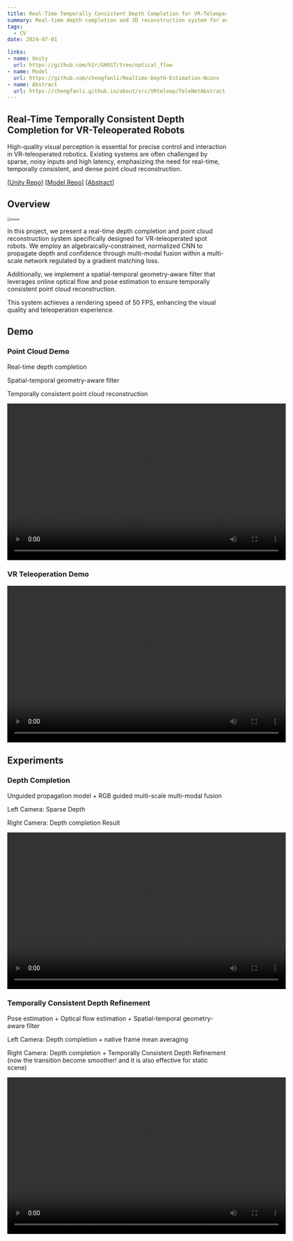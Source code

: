 ```yaml
---
title: Real-Time Temporally Consistent Depth Completion for VR-Teleoperated Robots
summary: Real-time depth completion and 3D reconstruction system for enhanced VR-based robot control. Temporally consistent point cloud reconstruction.
tags:
  - CV
date: 2024-07-01

links:
- name: Unity
  url: https://github.com/h2r/GHOST/tree/optical_flow
- name: Model
  url: https://github.com/chengfanli/Realtime-Depth-Estimation-Nconv
- name: Abstract
  url: https://chengfanli.github.io/about/src/VRteleop/TeleNetAbstract.pdf
---
```



<!-- <img src="https://chengfanli.github.io/about/src/VRteleop/system.png" alt="teaser" style="zoom:50%;" /> -->

## Real-Time Temporally Consistent Depth Completion for VR-Teleoperated Robots

High-quality visual perception is essential for precise control and interaction in VR-teleoperated robotics. Existing systems are often challenged by sparse, noisy inputs and high latency, emphasizing the need for real-time, temporally consistent, and dense point cloud reconstruction. 

\[[Unity Repo](https://github.com/h2r/GHOST/tree/optical_flow)\]
\[[Model Repo](https://github.com/chengfanli/Realtime-Depth-Estimation-Nconv)\]
\[[Abstract](https://chengfanli.github.io/about/src/VRteleop/TeleNetAbstract.pdf)\]

## Overview

<img src="https://chengfanli.github.io/about/src/VRteleop/overview.png" alt="teaser" style="zoom:50%;" />

In this project, we present a real-time depth completion and point cloud reconstruction system specifically designed for VR-teleoperated spot robots. We employ an algebraically-constrained, normalized CNN to propagate depth and confidence through multi-modal fusion within a multi-scale network regulated by a gradient matching loss. 

Additionally, we implement a spatial-temporal geometry-aware filter that leverages online optical flow and pose estimation to ensure temporally consistent point cloud reconstruction. 

This system achieves a rendering speed of 50 FPS, enhancing the visual quality and teleoperation experience.

## Demo

### Point Cloud Demo

Real-time depth completion

Spatial-temporal geometry-aware filter

Temporally consistent point cloud reconstruction

<video width="640" height="360" controls>
  <source src="https://chengfanli.github.io/about/src/VRteleop/final.mp4" type="video/mp4">
  Your browser does not support the video tag.
</video>

### VR Teleoperation Demo

<video width="640" height="360" controls>
  <source src="https://chengfanli.github.io/about/src/VRteleop/telenet_small.mp4" type="video/mp4">
  Your browser does not support the video tag.
</video>


## Experiments

### Depth Completion
Unguided propagation model + RGB guided multi-scale multi-modal fusion

Left Camera: Sparse Depth

Right Camera: Depth completion Result

<video width="640" height="360" controls>
  <source src="https://chengfanli.github.io/about/src/VRteleop/s-d.mp4" type="video/mp4">
  Your browser does not support the video tag.
</video>

### Temporally Consistent Depth Refinement
Pose estimation + Optical flow estimation + Spatial-temporal geometry-aware filter

Left Camera: Depth completion + native frame mean averaging

Right Camera: Depth completion + Temporally Consistent Depth Refinement (now the transition become smoother! and it is also effective for static scene) 

<video width="640" height="360" controls>
  <source src="https://chengfanli.github.io/about/src/VRteleop/cvd.mp4" type="video/mp4">
  Your browser does not support the video tag.
</video>


<!-- 
<video width="640" height="360" controls>
  <source src="https://chengfanli.github.io/about/src/VRteleop/final.mp4" type="video/mp4">
  Your browser does not support the video tag.
</video>

Video4
Left/Right Camera: Depth completion +Temporally Consistent Depth Refinement + Point Cloud Inpainting -->